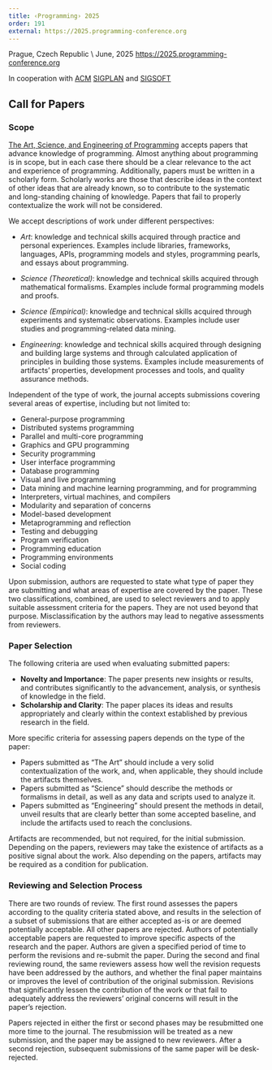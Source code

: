 ```yaml
---
title: ‹Programming› 2025
order: 191
external: https://2025.programming-conference.org
---
```


Prague, Czech Republic \\
June, 2025
<https://2025.programming-conference.org>

In cooperation with [ACM](http://www.acm.org/) [SIGPLAN](http://www.sigplan.org/) and [SIGSOFT](http://www.sigsoft.org/)


Call for Papers
----------------

### Scope

[The Art, Science, and Engineering of Programming](https://programming-journal.org/ "The Programming Journal") accepts papers that advance knowledge of programming. Almost anything about programming is in scope, but in each case there should be a clear relevance to the act and experience of programming. Additionally, papers must be written in a scholarly form. Scholarly works are those that describe ideas in the context of other ideas that are already known, so to contribute to the systematic and long-standing chaining of knowledge. Papers that fail to properly contextualize the work will not be considered.

We accept descriptions of work under different perspectives:

* *Art*: knowledge and technical skills acquired through practice and personal experiences. Examples include libraries, frameworks, languages, APIs, programming models and styles, programming pearls, and essays about programming.

* *Science (Theoretical)*: knowledge and technical skills acquired through mathematical formalisms. Examples include formal programming models and proofs.

* *Science (Empirical)*: knowledge and technical skills acquired through experiments and systematic observations. Examples include user studies and programming-related data mining.

* *Engineering*: knowledge and technical skills acquired through designing and building large systems and through calculated application of principles in building those systems. Examples include measurements of artifacts’ properties, development processes and tools, and quality assurance methods.

Independent of the type of work, the journal accepts submissions covering several areas of expertise, including but not limited to:

*   General-purpose programming
*   Distributed systems programming
*   Parallel and multi-core programming
*   Graphics and GPU programming
*   Security programming
*   User interface programming
*   Database programming
*   Visual and live programming
*   Data mining and machine learning programming, and for programming
*   Interpreters, virtual machines, and compilers
*   Modularity and separation of concerns
*   Model-based development
*   Metaprogramming and reflection
*   Testing and debugging
*   Program verification
*   Programming education
*   Programming environments
*   Social coding

Upon submission, authors are requested to state what type of paper they are submitting and what areas of expertise are covered by the paper. These two classifications, combined, are used to select reviewers and to apply suitable assessment criteria for the papers. They are not used beyond that purpose. Misclassification by the authors may lead to negative assessments from reviewers.

### Paper Selection

The following criteria are used when evaluating submitted papers:

  * **Novelty and Importance**: The paper presents new insights or results, and contributes significantly to the advancement, analysis, or synthesis of knowledge in the field.
  * **Scholarship and Clarity**: The paper places its ideas and results appropriately and clearly within the context established by previous research in the field.

More specific criteria for assessing papers depends on the type of the paper:

  * Papers submitted as “The Art” should include a very solid contextualization of the work, and, when applicable, they should include the artifacts themselves.
  * Papers submitted as “Science” should describe the methods or formalisms in detail, as well as any data and scripts used to analyze it.
  * Papers submitted as “Engineering” should present the methods in detail, unveil results that are clearly better than some accepted baseline, and include the artifacts used to reach the conclusions.

Artifacts are recommended, but not required, for the initial submission. Depending on the papers, reviewers may take the existence of artifacts as a positive signal about the work. Also depending on the papers, artifacts may be required as a condition for publication.

### Reviewing and Selection Process

There are two rounds of review. The first round assesses the papers according to the quality criteria stated above, and results in the selection of a subset of submissions that are either accepted as-is or are deemed potentially acceptable. All other papers are rejected. Authors of potentially acceptable papers are requested to improve specific aspects of the research and the paper. Authors are given a specified period of time to perform the revisions and re-submit the paper. During the second and final reviewing round, the same reviewers assess how well the revision requests have been addressed by the authors, and whether the final paper maintains or improves the level of contribution of the original submission. Revisions that significantly lessen the contribution of the work or that fail to adequately address the reviewers’ original concerns will result in the paper’s rejection.

Papers rejected in either the first or second phases may be resubmitted one more time to the journal. The resubmission will be treated as a new submission, and the paper may be assigned to new reviewers. After a second rejection, subsequent submissions of the same paper will be desk-rejected.